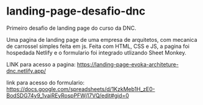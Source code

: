 # landing-page-desafio-dnc
Primeiro desafio de landing page do curso da DNC. 

Uma pagina de landing page de uma empresa de arquitetos, com mecanica de carrossel simples feita em js. Feita com HTML, CSS e JS, a pagina foi hospedada Netlify e o formulario foi integrado utlizando Sheet Monkey.

LINK para acesso a pagina: https://landing-page-evoka-architeture-dnc.netlify.app/

link para acesso do formulario: https://docs.google.com/spreadsheets/d/1KzkMeb1H_zE0-BodSDG74y9_1vaiREyRospPFWj17VQ/edit#gid=0


